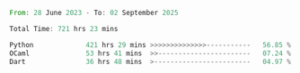 <!--START_SECTION:waka-->

```rust
From: 28 June 2023 - To: 02 September 2025

Total Time: 721 hrs 23 mins

Python             421 hrs 29 mins >>>>>>>>>>>>>>-----------   56.85 %
OCaml              53 hrs 41 mins  >>-----------------------   07.24 %
Dart               36 hrs 48 mins  >------------------------   04.97 %
```

<!--END_SECTION:waka-->
